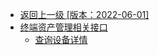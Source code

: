 - [返回上一级 [版本：2022-06-01]](开放API/版本：2022-06-01/_sidebar.md)
- [终端资产管理相关接口](开放API/版本：2022-06-01/终端资产管理相关接口/)
  - [查询设备详情](开放API/版本：2022-06-01/终端资产管理相关接口/查询设备详情.md)
